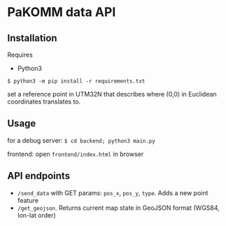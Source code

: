 # PaKOMM data API

## Installation

Requires
* Python3

```$ python3 -m pip install -r requirements.txt ```

set a reference point in UTM32N that describes where (0,0) in Euclidean coordinates translates to.

## Usage

for a debug server:
`$ cd backend; python3 main.py`

frontend: open `frontend/index.html` in browser

## API endpoints

* `/send_data` with GET params: `pos_x`, `pos_y`, `type`. Adds a new point feature
* `/get_geojson`. Returns current map state in GeoJSON format (WGS84, lon-lat order)